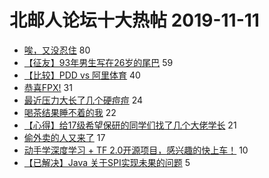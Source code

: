# 北邮人论坛十大热帖 2019-11-11

- [唉，又没忍住](https://bbs.byr.cn/article/Talking/6163719) 80
- [【征友】93年男生写在26岁的尾巴](https://bbs.byr.cn/article/Friends/1942805) 59
- [【比较】PDD vs 阿里体育](https://bbs.byr.cn/article/Job/2062812) 40
- [恭喜FPX!](https://bbs.byr.cn/article/LOL/28138) 31
- [最近压力大长了几个硬痘痘](https://bbs.byr.cn/article/Beauty/329723) 24
- [喝茶结果睡不着的我](https://bbs.byr.cn/article/Feeling/3129202) 22
- [【心得】给17级希望保研的同学们找了几个大佬学长](https://bbs.byr.cn/article/AimGraduate/1177472) 21
- [偷外卖的人又来了](https://bbs.byr.cn/article/Picture/3250584) 17
- [动手学深度学习 + TF 2.0开源项目，感兴趣的快上车！](https://bbs.byr.cn/article/ML_DM/35682) 10
- [【已解决】Java 关于SPI实现未果的问题](https://bbs.byr.cn/article/Java/62980) 5


